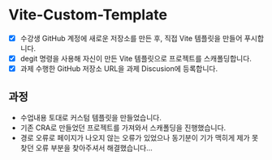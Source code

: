 # Vite-Custom-Template

- [x] 수강생 GitHub 계정에 새로운 저장소를 만든 후, 직접 Vite 템플릿을 만들어 푸시합니다.
- [x] degit 명령을 사용해 자신이 만든 Vite 템플릿으로 프로젝트를 스캐폴딩합니다.
- [x] 과제 수행한 GitHub 저장소 URL을 과제 Discusion에 등록합니다.

## 과정

- 수업내용 토대로 커스텀 템플릿을 만들었습니다.
- 기존 CRA로 만들었던 프로젝트를 가져와서 스캐폴딩을 진행했습니다.
- 경로 오류로 페이지가 나오지 않는 오류가 있었으나 동기분이 기가 맥히게 제가 못 찾던 오류 부분을 찾아주셔서 해결했습니다...
